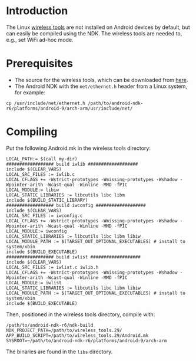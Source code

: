 # Introduction #

The Linux [wireless tools](http://www.hpl.hp.com/personal/Jean_Tourrilhes/Linux/Tools.html) are not installed on Android devices by default, but can easily be compiled using the NDK. The wireless tools are needed to, e.g., set WiFi ad-hoc mode.

# Prerequisites #

  * The source for the wireless tools, which can be downloaded from [here](http://www.hpl.hp.com/personal/Jean_Tourrilhes/Linux/Tools.html).
  * The Android NDK with the `net/ethernet.h` header from a Linux system, for example:


`cp /usr/include/net/ethernet.h /path/to/android-ndk-r6/platforms/android-9/arch-arm/usr/include/net/`

# Compiling #

Put the following Android.mk in the wireless tools directory:

```
LOCAL_PATH:= $(call my-dir)
################## build iwlib ###################
include $(CLEAR_VARS)
LOCAL_SRC_FILES := iwlib.c
LOCAL_CFLAGS += -Wstrict-prototypes -Wmissing-prototypes -Wshadow -Wpointer-arith -Wcast-qual -Winline -MMD -fPIC
LOCAL_MODULE:= libiw
LOCAL_STATIC_LIBRARIES := libcutils libc libm
include $(BUILD_STATIC_LIBRARY)
################## build iwconfig ###################
include $(CLEAR_VARS)
LOCAL_SRC_FILES := iwconfig.c
LOCAL_CFLAGS += -Wstrict-prototypes -Wmissing-prototypes -Wshadow -Wpointer-arith -Wcast-qual -Winline -MMD -fPIC
LOCAL_MODULE:= iwconfig
LOCAL_STATIC_LIBRARIES := libcutils libc libm libiw
LOCAL_MODULE_PATH := $(TARGET_OUT_OPTIONAL_EXECUTABLES) # install to system/xbin
include $(BUILD_EXECUTABLE)
################## build iwlist ###################
include $(CLEAR_VARS)
LOCAL_SRC_FILES := iwlist.c iwlib.h
LOCAL_CFLAGS += -Wstrict-prototypes -Wmissing-prototypes -Wshadow -Wpointer-arith -Wcast-qual -Winline -MMD -fPIC
LOCAL_MODULE:= iwlist
LOCAL_STATIC_LIBRARIES := libcutils libc libm libiw
LOCAL_MODULE_PATH := $(TARGET_OUT_OPTIONAL_EXECUTABLES) # install to system/xbin
include $(BUILD_EXECUTABLE)
```

Then, positioned in the wireless tools directory, compile with:

`/path/to/android-ndk-r6/ndk-build NDK_PROJECT_PATH=/path/to/wireless_tools.29/ APP_BUILD_SCRIPT=/path/to/wireless_tools.29/Android.mk SYSROOT=~/path/to/android-ndk-r6/platforms/android-9/arch-arm`

The binaries are found in the `libs` directory.